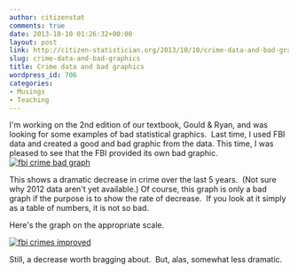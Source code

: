 ```yaml
---
author: citizenstat
comments: true
date: 2013-10-10 01:26:32+00:00
layout: post
link: http://citizen-statistician.org/2013/10/10/crime-data-and-bad-graphics/
slug: crime-data-and-bad-graphics
title: Crime data and bad graphics
wordpress_id: 706
categories:
- Musings
- Teaching
---
```


I'm working on the 2nd edition of our textbook, Gould & Ryan, and was looking for some examples of bad statistical graphics.  Last time, I used FBI data and created a good and bad graphic from the data. This time, I was pleased to see that the FBI provided its own bad graphic.[![fbi crime bad graph](http://citizen-statistician.org/wp-content/uploads/2013/10/fbi-crime-bad-graph-300x264.jpeg)](http://citizen-statistician.org/wp-content/uploads/2013/10/fbi-crime-bad-graph.jpeg)

This shows a dramatic decrease in crime over the last 5 years.  (Not sure why 2012 data aren't yet available.) Of course, this graph is only a bad graph if the purpose is to show the rate of decrease.  If you look at it simply as a table of numbers, it is not so bad.

Here's the graph on the appropriate scale.

[![fbi crimes improved](http://citizen-statistician.org/wp-content/uploads/2013/10/fbi-crimes-improved-300x276.jpeg)](http://citizen-statistician.org/wp-content/uploads/2013/10/fbi-crimes-improved.jpeg)

Still, a decrease worth bragging about.  But, alas, somewhat less dramatic.
